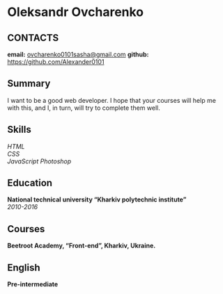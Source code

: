 # Oleksandr Ovcharenko #
  
## CONTACTS ##  
**email:** ovcharenko0101sasha@gmail.com 
**github:** https://github.com/Alexander0101  

## Summary ##  
I want to be a good web developer.
I hope that your courses will help me with this, and I, in turn, will try to complete them well.

## Skills ##  
*HTML*   
*CSS*  
*JavaScript*
*Photoshop*

## Education ##  
**National technical university “Kharkiv polytechnic institute”**  
*2010-2016*  

## Courses ##
**Beetroot Academy, “Front-end”, Kharkiv, Ukraine.**

## English ##     
**Pre-intermediate** 